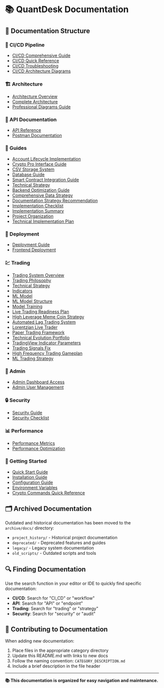 # 📚 QuantDesk Documentation

## 📂 Documentation Structure

### 🚀 CI/CD Pipeline
- [CI/CD Comprehensive Guide](./ci-cd/CI_CD_COMPREHENSIVE_GUIDE.md)
- [CI/CD Quick Reference](./ci-cd/CI_CD_QUICK_REFERENCE.md)
- [CI/CD Troubleshooting](./ci-cd/CI_CD_TROUBLESHOOTING.md)
- [CI/CD Architecture Diagrams](./ci-cd/CI_CD_ARCHITECTURE_DIAGRAMS.md)

### 🏗️ Architecture
- [Architecture Overview](./architecture/overview.md)
- [Complete Architecture](./architecture/complete-arch.md)
- [Professional Diagrams Guide](./architecture/PROFESSIONAL_DIAGRAMS_GUIDE.md)

### 🔌 API Documentation
- [API Reference](./api/API.md)
- [Postman Documentation](./api/postman-doc.md)

### 📖 Guides
- [Account Lifecycle Implementation](./guides/ACCOUNT_LIFECYCLE_IMPLEMENTATION.md)
- [Crypto Pro Interface Guide](./guides/CRYPTO_PRO_INTERFACE_GUIDE.md)
- [CSV Storage System](./guides/CSV_STORAGE_SYSTEM.md)
- [Database Guide](./guides/DATABASE_GUIDE.md)
- [Smart Contract Integration Guide](./guides/SMART_CONTRACT_INTEGRATION_GUIDE.md)
- [Technical Strategy](./guides/TECHNICAL_STRATEGY.md)
- [Backend Optimization Guide](./guides/BACKEND_OPTIMIZATION_GUIDE.md)
- [Comprehensive Data Strategy](./guides/COMPREHENSIVE_DATA_STRATEGY.md)
- [Documentation Strategy Recommendation](./guides/DOCUMENTATION_STRATEGY_RECOMMENDATION.md)
- [Implementation Checklist](./guides/IMPLEMENTATION_CHECKLIST.md)
- [Implementation Summary](./guides/IMPLEMENTATION_SUMMARY.md)
- [Project Organization](./guides/PROJECT_ORGANIZATION.md)
- [Technical Implementation Plan](./guides/TECHNICAL_IMPLEMENTATION_PLAN.md)

### 🚀 Deployment
- [Deployment Guide](./deployment/DEPLOYMENT_GUIDE.md)
- [Frontend Deployment](./deployment/FRONTEND_DEPLOYMENT.md)

### 💹 Trading
- [Trading System Overview](./trading/TRADING_SYSTEM_OVERVIEW.md)
- [Trading Philosophy](./trading/TRADING_PHILOSOPHY.md)
- [Technical Strategy](./trading/TECHNICAL_STRATEGY.md)
- [Indicators](./trading/INDICATORS.md)
- [ML Model](./trading/ML_MODEL.md)
- [ML Model Structure](./trading/ML_MODEL_STRUCTURE.md)
- [Model Training](./trading/MODEL_TRAINING.md)
- [Live Trading Readiness Plan](./trading/LIVE_TRADING_READINESS_PLAN.md)
- [High Leverage Meme Coin Strategy](./trading/HIGH_LEVERAGE_MEME_COIN_STRATEGY.md)
- [Automated Lag Trading System](./trading/AUTOMATED_LAG_TRADING_SYSTEM.md)
- [Lorentzian Live Trader](./trading/LORENTZIAN_LIVE_TRADER.md)
- [Paper Trading Framework](./trading/PAPER_TRADING_FRAMEWORK.md)
- [Technical Evolution Portfolio](./trading/TECHNICAL_EVOLUTION_PORTFOLIO.md)
- [TradingView Indicator Parameters](./trading/TRADINGVIEW_INDICATOR_PARAMETERS.md)
- [Trading Signals Fix](./trading/TRADING_SIGNALS_FIX.md)
- [High Frequency Trading Gameplan](./trading/high-frequency-trading-gameplan.md)
- [ML Trading Strategy](./trading/ml-trading-strat.md)

### 👥 Admin
- [Admin Dashboard Access](./admin/ADMIN_DASHBOARD_ACCESS.md)
- [Admin User Management](./admin/ADMIN_USER_MANAGEMENT.md)

### 🔒 Security
- [Security Guide](./security/)
- [Security Checklist](./security/)

### 📊 Performance
- [Performance Metrics](./performance/PERFORMANCE_METRICS.md)
- [Performance Optimization](./performance/)

### 🚀 Getting Started
- [Quick Start Guide](./getting-started/quick-start.md)
- [Installation Guide](./getting-started/installation.md)
- [Configuration Guide](./getting-started/configuration.md)
- [Environment Variables](./getting-started/ENVIRONMENT_VARIABLES.md)
- [Crypto Commands Quick Reference](./getting-started/CRYPTO_COMMANDS_QUICK_REFERENCE.md)

## 🗂️ Archived Documentation

Outdated and historical documentation has been moved to the `archive/docs/` directory:
- `project_history/` - Historical project documentation
- `deprecated/` - Deprecated features and guides
- `legacy/` - Legacy system documentation
- `old_scripts/` - Outdated scripts and tools

## 🔍 Finding Documentation

Use the search function in your editor or IDE to quickly find specific documentation:
- **CI/CD**: Search for "CI_CD" or "workflow"
- **API**: Search for "API" or "endpoint"
- **Trading**: Search for "trading" or "strategy"
- **Security**: Search for "security" or "audit"

## 📝 Contributing to Documentation

When adding new documentation:
1. Place files in the appropriate category directory
2. Update this README.md with links to new docs
3. Follow the naming convention: `CATEGORY_DESCRIPTION.md`
4. Include a brief description in the file header

---

**📚 This documentation is organized for easy navigation and maintenance.**
